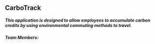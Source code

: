 ## CarboTrack

##### This application is designed to allow employees to accumulate carbon credits by using environmental commuting methods to travel.

##### Team Members: